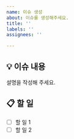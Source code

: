 ```yaml
---
name: 이슈 생성
about: 이슈를 생성해주세요.
title: ''
labels: ''
assignees: ''

---
```


## 💡 이슈 내용
설명을 작성해 주세요.

## :clipboard: 할 일
- [ ] 할 일 1
- [ ] 할 일 2
